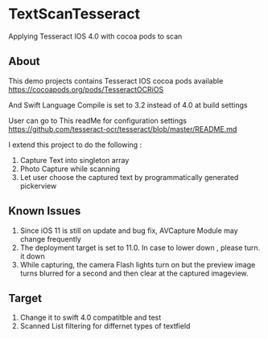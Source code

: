 # TextScanTesseract
Applying Tesseract IOS 4.0 with cocoa pods to scan 



## About

This demo projects contains Tesseract IOS cocoa pods available
https://cocoapods.org/pods/TesseractOCRiOS

And Swift Language Compile is set to 3.2 instead of 4.0  at build settings 

User can go to This readMe for configuration settings 
https://github.com/tesseract-ocr/tesseract/blob/master/README.md

I extend this project to do the following : 

1. Capture Text into singleton array
2. Photo Capture while scanning
3. Let user choose the captured text by programmatically generated pickerview


## Known Issues

1. Since iOS 11 is still on update and bug fix, AVCapture Module may change frequently 
2. The deployment target is set to 11.0. In case to lower down , please turn. it down
3. While capturing, the camera Flash lights turn on but the preview image turns blurred for a second and then clear at the captured imageview. 

## Target 
1. Change it to swift 4.0 compatitble and test 
2. Scanned List filtering for differnet types of textfield


